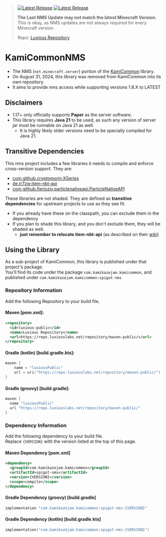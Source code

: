 &nbsp;
> <a href="https://repo.luxiouslabs.net/#browse/browse:maven-releases:com%2Fkamikazejam%2Fkamicommon%2Fspigot-nms"> <img alt="Latest Release" src="https://img.shields.io/endpoint?url=https://gist.githubusercontent.com/Jake-Moore/25b97e226e0ecf38e0135223111fd115/raw/version.json" /></a> <a href="https://repo.luxiouslabs.net/#browse/browse:maven-releases:com%2Fkamikazejam%2Fkamicommon%2Fspigot-nms"> <img alt="Latest Release" src="https://img.shields.io/endpoint?url=https://gist.githubusercontent.com/Jake-Moore/25b97e226e0ecf38e0135223111fd115/raw/paperVersion.json" /></a>
> 
> **The Last NMS Update may not match the latest Minecraft Version.**  
> This is okay, as NMS updates are not always required for every Minecraft version.
> 
> Repo: [Luxious Repository](https://repo.luxiouslabs.net/)

# KamiCommonNMS
- The NMS (`net.minecraft.server`) portion of the [KamiCommon](https://github.com/Jake-Moore/KamiCommon) library.
- On August 31, 2024, this library was removed from KamiCommon into its own repository.
- It aims to provide nms access while supporting versions 1.8.X to LATEST

## Disclaimers
- 1.17+ only officially supports **Paper** as the server software.
- This library requires **Java 21** to be used, as such any version of server jar must be runnable on Java 21 as well.
  - It is highly likely older versions need to be specially compiled for Java 21.

## Transitive Dependencies
This nms project includes a few libraries it needs to compile and enforce cross-version support. They are:
- [com.github.cryptomorin:XSeries](https://github.com/CryptoMorin/XSeries)
- [de.tr7zw:item-nbt-api](https://github.com/tr7zw/Item-NBT-API)
- [com.github.fierioziy.particlenativeapi:ParticleNativeAPI](https://github.com/Fierioziy/ParticleNativeAPI)

These libraries are not shaded. They are defined as **transitive dependencies** for upstream projects to use as they see fit.
- If you already have these on the classpath, you can exclude them in the dependency
- If you plan to shade this library, and you don't exclude them, they will be shaded as well.
  - **just remember to relocate item-nbt-api** (as described on their [wiki](https://github.com/tr7zw/Item-NBT-API/wiki/Using-Gradle#option-2-shading-the-nbt-api-into-your-plugin))

## Using the Library
As a sub-project of KamiCommon, this library is published under that project's package.  
You'll find its code under the package `com.kamikazejam.kamicommon`, and published under `com.kamikazejam.kamicommon:spigot-nms`

### Repository Information
Add the following Repository to your build file.
#### Maven [pom.xml]:
```xml
<repository>
  <id>luxious-public</id>
  <name>Luxious Repository</name>
  <url>https://repo.luxiouslabs.net/repository/maven-public/</url>
</repository>
```
#### Gradle (kotlin) [build.gradle.kts]:
```kotlin
maven {
    name = "luxiousPublic"
    url = uri("https://repo.luxiouslabs.net/repository/maven-public/")
}
```
#### Gradle (groovy) [build.gradle]:
```groovy
maven {
  name "luxiousPublic"
  url "https://repo.luxiouslabs.net/repository/maven-public/"
}
```

### Dependency Information
Add the following dependency to your build file.  
Replace `{VERSION}` with the version listed at the top of this page.  

#### Maven Dependency [pom.xml]
```xml
<dependency>
  <groupId>com.kamikazejam.kamicommon</groupId>
  <artifactId>spigot-nms</artifactId>
  <version>{VERSION}</version>
  <scope>compile</scope>
</dependency>
```

#### Gradle Dependency (groovy) [build.gradle]
```groovy
implementation "com.kamikazejam.kamicommon:spigot-nms:{VERSION}"
```

#### Gradle Dependency (kotlin) [build.gradle.kts]
```kotlin
implementation("com.kamikazejam.kamicommon:spigot-nms:{VERSION}")
```
